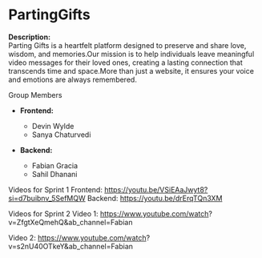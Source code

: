# PartingGifts

**Description:**  
Parting Gifts is a heartfelt platform designed to preserve and share love, wisdom, and memories.Our mission is to help individuals leave meaningful video messages for their loved ones, creating a lasting connection that transcends time and space.More than just a website, it ensures your voice and emotions are always remembered.  


Group Members  

- **Frontend:**  
  - Devin Wylde  
  - Sanya Chaturvedi  

- **Backend:**  
  - Fabian Gracia  
  - Sahil Dhanani  

Videos for Sprint 1
Frontend:  https://youtu.be/VSiEAaJwyt8?si=d7buibnv_5SefMQW
Backend:  https://youtu.be/drErqTQn3XM

Videos for Sprint 2
Video 1: https://www.youtube.com/watch?
v=ZfgtXeQmehQ&ab_channel=Fabian

Video 2: https://www.youtube.com/watch?
v=s2nU40OTkeY&ab_channel=Fabian


